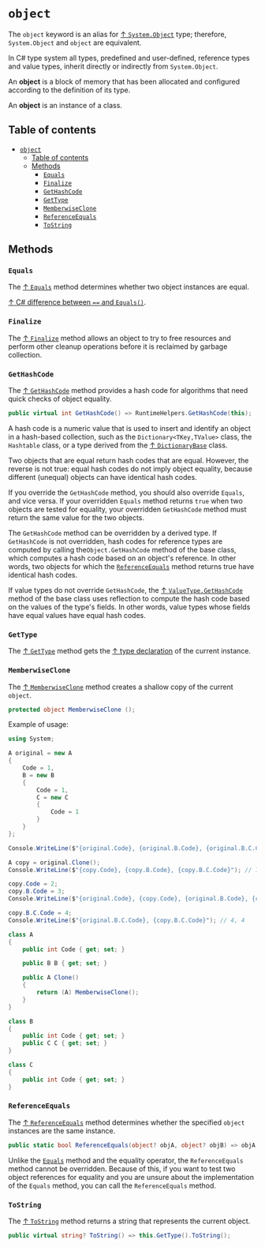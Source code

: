 # `object`

The `object` keyword is an alias for [↑ `System.Object`](https://learn.microsoft.com/en-us/dotnet/api/system.object) type; therefore, `System.Object` and `object` are equivalent.

In C# type system all types, predefined and user-defined, reference types and value types, inherit directly or indirectly from `System.Object`.

An **object** is a block of memory that has been allocated and configured according to the definition of its type.

An **object** is an instance of a class.

## Table of contents

- [`object`](#object)
  - [Table of contents](#table-of-contents)
  - [Methods](#methods)
    - [`Equals`](#equals)
    - [`Finalize`](#finalize)
    - [`GetHashCode`](#gethashcode)
    - [`GetType`](#gettype)
    - [`MemberwiseClone`](#memberwiseclone)
    - [`ReferenceEquals`](#referenceequals)
    - [`ToString`](#tostring)

## Methods

### `Equals`

The [↑ `Equals`](https://learn.microsoft.com/en-us/dotnet/fundamentals/runtime-libraries/system-object-equals) method determines whether two object instances are equal.

[↑ C# difference between `==` and `Equals()`](https://stackoverflow.com/questions/814878/c-sharp-difference-between-and-equals).

### `Finalize`

The [↑ `Finalize`](https://learn.microsoft.com/en-us/dotnet/fundamentals/runtime-libraries/system-object-finalize) method allows an object to try to free resources and perform other cleanup operations before it is reclaimed by garbage collection.

### `GetHashCode`

The [↑ `GetHashCode`](https://learn.microsoft.com/en-us/dotnet/fundamentals/runtime-libraries/system-object-gethashcode) method provides a hash code for algorithms that need quick checks of object equality.

```csharp
public virtual int GetHashCode() => RuntimeHelpers.GetHashCode(this);
```

A hash code is a numeric value that is used to insert and identify an object in a hash-based collection, such as the `Dictionary<TKey,TValue>` class, the `Hashtable` class, or a type derived from the [↑ `DictionaryBase`](https://learn.microsoft.com/en-us/dotnet/api/system.collections.dictionarybase) class.

Two objects that are equal return hash codes that are equal. However, the reverse is not true: equal hash codes do not imply object equality, because different (unequal) objects can have identical hash codes.

If you override the `GetHashCode` method, you should also override `Equals`, and vice versa. If your overridden `Equals` method returns `true` when two objects are tested for equality, your overridden `GetHashCode` method must return the same value for the two objects.

The `GetHashCode` method can be overridden by a derived type. If `GetHashCode` is not overridden, hash codes for reference types are computed by calling the`Object.GetHashCode` method of the base class, which computes a hash code based on an object's reference. In other words, two objects for which the [`ReferenceEquals`](#referenceequals) method returns true have identical hash codes.

If value types do not override `GetHashCode`, the [↑ `ValueType.GetHashCode`](https://learn.microsoft.com/en-us/dotnet/api/system.valuetype.gethashcode) method of the base class uses reflection to compute the hash code based on the values of the type's fields. In other words, value types whose fields have equal values have equal hash codes.

### `GetType`

The [↑ `GetType`](https://learn.microsoft.com/en-us/dotnet/api/system.object.gettype) method gets the [↑ type declaration](https://learn.microsoft.com/en-us/dotnet/api/system.type) of the current instance.

### `MemberwiseClone`

The [↑ `MemberwiseClone`](https://learn.microsoft.com/en-us/dotnet/api/system.object.memberwiseclone) method creates a shallow copy of the current `object`.

```csharp
protected object MemberwiseClone ();
```

Example of usage:

```csharp
using System;

A original = new A
{
    Code = 1,
    B = new B
    {
        Code = 1,
        C = new C
        {
            Code = 1
        }
    }
};

Console.WriteLine($"{original.Code}, {original.B.Code}, {original.B.C.Code}"); // 1, 1, 1

A copy = original.Clone();
Console.WriteLine($"{copy.Code}, {copy.B.Code}, {copy.B.C.Code}"); // 1, 1, 1

copy.Code = 2;
copy.B.Code = 3;
Console.WriteLine($"{original.Code}, {copy.Code}, {original.B.Code}, {copy.B.Code}"); // 1, 2, 3, 3

copy.B.C.Code = 4;
Console.WriteLine($"{original.B.C.Code}, {copy.B.C.Code}"); // 4, 4

class A
{
    public int Code { get; set; }

    public B B { get; set; }

    public A Clone()
    {
        return (A) MemberwiseClone();
    }
}

class B
{
    public int Code { get; set; }
    public C C { get; set; }
}

class C
{
    public int Code { get; set; }
}
```

### `ReferenceEquals`

The [↑ `ReferenceEquals`](https://learn.microsoft.com/en-us/dotnet/api/system.object.referenceequals) method determines whether the specified `object` instances are the same instance.

```csharp
public static bool ReferenceEquals(object? objA, object? objB) => objA == objB;
```

Unlike the [`Equals`](#equals) method and the equality operator, the `ReferenceEquals` method cannot be overridden. Because of this, if you want to test two object references for equality and you are unsure about the implementation of the `Equals` method, you can call the `ReferenceEquals` method.

### `ToString`

The [↑ `ToString`](https://learn.microsoft.com/en-us/dotnet/fundamentals/runtime-libraries/system-object-tostring) method returns a string that represents the current object.

```csharp
public virtual string? ToString() => this.GetType().ToString();
```
